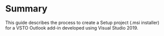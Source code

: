 # Summary

This guide describes the process to create a Setup project (.msi installer) for a VSTO Outlook add-in developed using Visual Studio 2019.
